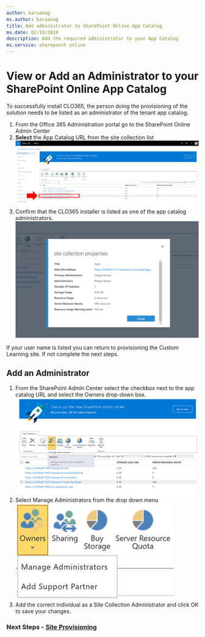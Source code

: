 ```yaml
---
author: karuanag
ms.author: karuanag
title: Add administrator to SharePoint Online App Catalog
ms.date: 02/10/2019
description: Add the required administrator to your App Catalog
ms.service: sharepoint online
---
```


# View or Add an Administrator to your SharePoint Online App Catalog

To successfully install CLO365, the person doing the provisioning of the solution needs to be listed as an administrator of the tenant app catalog.

1. From the Office 365 Administration portal go to the SharePoint Online Admin Center
1. **Select** the App Catalog URL from the site collection list
![appadmin_url.png](media/appadmin_url.png)
1. Confirm that the CLO365 installer is listed as one of the app catalog administrators.
![appadmin_dialog.png](media/appadmin_dialog.png)

If your user name is listed you can return to provisioning the Custom Learning site.  If not complete the next steps. 

## Add an Administrator

1. From the SharePoint Admin Center select the checkbox next to the app catalog URL and select the Owners drop-down box.
![appadmin_owner.png](media/appadmin_owner.png)
1. Select Manage Administrators from the drop down menu
![appadmin_owner.png](media/appadmin_manage.png)
1. Add the correct individual as a Site Collection Administrator and click OK to save your changes.

### Next Steps - [Site Provisioning](installsitepackage.md)
